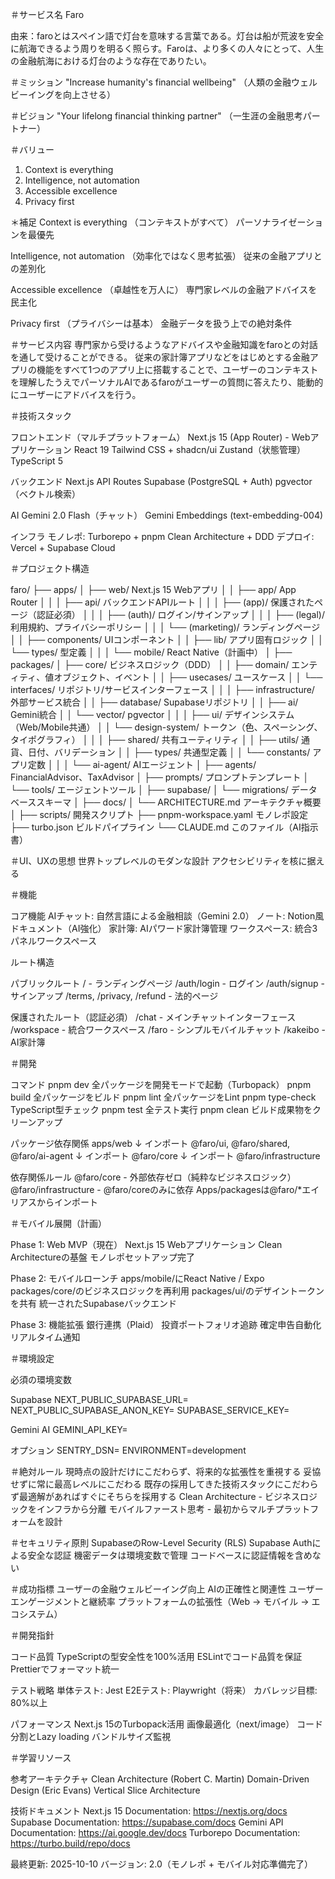 ＃サービス名
Faro

由来：faroとはスペイン語で灯台を意味する言葉である。灯台は船が荒波を安全に航海できるよう周りを明るく照らす。Faroは、より多くの人々にとって、人生の金融航海における灯台のような存在でありたい。


＃ミッション
"Increase humanity's financial wellbeing" （人類の金融ウェルビーイングを向上させる）


＃ビジョン
"Your lifelong financial thinking partner" （一生涯の金融思考パートナー）


＃バリュー
1. Context is everything
2. Intelligence, not automation
3. Accessible excellence
4. Privacy first

＊補足
Context is everything （コンテキストがすべて）
パーソナライゼーションを最優先

Intelligence, not automation （効率化ではなく思考拡張）
従来の金融アプリとの差別化

Accessible excellence （卓越性を万人に）
専門家レベルの金融アドバイスを民主化

Privacy first （プライバシーは基本）
金融データを扱う上での絶対条件


＃サービス内容
専門家から受けるようなアドバイスや金融知識をfaroとの対話を通して受けることができる。
従来の家計簿アプリなどをはじめとする金融アプリの機能をすべて1つのアプリ上に搭載することで、ユーザーのコンテキストを理解したうえでパーソナルAIであるfaroがユーザーの質問に答えたり、能動的にユーザーにアドバイスを行う。


＃技術スタック

フロントエンド（マルチプラットフォーム）
  Next.js 15 (App Router) - Webアプリケーション
  React 19
  Tailwind CSS + shadcn/ui
  Zustand（状態管理）
  TypeScript 5

バックエンド
  Next.js API Routes
  Supabase (PostgreSQL + Auth)
  pgvector（ベクトル検索）

AI
  Gemini 2.0 Flash（チャット）
  Gemini Embeddings (text-embedding-004)

インフラ
  モノレポ: Turborepo + pnpm
  Clean Architecture + DDD
  デプロイ: Vercel + Supabase Cloud


＃プロジェクト構造

faro/
├── apps/
│   ├── web/                    Next.js 15 Webアプリ
│   │   ├── app/                App Router
│   │   │   ├── api/            バックエンドAPIルート
│   │   │   ├── (app)/          保護されたページ（認証必須）
│   │   │   ├── (auth)/         ログイン/サインアップ
│   │   │   ├── (legal)/        利用規約、プライバシーポリシー
│   │   │   └── (marketing)/    ランディングページ
│   │   ├── components/         UIコンポーネント
│   │   ├── lib/                アプリ固有ロジック
│   │   └── types/              型定義
│   │
│   └── mobile/                 React Native（計画中）
│
├── packages/
│   ├── core/                   ビジネスロジック（DDD）
│   │   ├── domain/             エンティティ、値オブジェクト、イベント
│   │   ├── usecases/           ユースケース
│   │   └── interfaces/         リポジトリ/サービスインターフェース
│   │
│   ├── infrastructure/         外部サービス統合
│   │   ├── database/           Supabaseリポジトリ
│   │   ├── ai/                 Gemini統合
│   │   └── vector/             pgvector
│   │
│   ├── ui/                     デザインシステム（Web/Mobile共通）
│   │   └── design-system/      トークン（色、スペーシング、タイポグラフィ）
│   │
│   ├── shared/                 共有ユーティリティ
│   │   ├── utils/              通貨、日付、バリデーション
│   │   ├── types/              共通型定義
│   │   └── constants/          アプリ定数
│   │
│   └── ai-agent/               AIエージェント
│       ├── agents/             FinancialAdvisor、TaxAdvisor
│       ├── prompts/            プロンプトテンプレート
│       └── tools/              エージェントツール
│
├── supabase/
│   └── migrations/             データベーススキーマ
│
├── docs/
│   └── ARCHITECTURE.md         アーキテクチャ概要
│
├── scripts/                    開発スクリプト
├── pnpm-workspace.yaml         モノレポ設定
├── turbo.json                  ビルドパイプライン
└── CLAUDE.md                   このファイル（AI指示書）


＃UI、UXの思想
世界トップレベルのモダンな設計
アクセシビリティを核に据える


＃機能

コア機能
  AIチャット: 自然言語による金融相談（Gemini 2.0）
  ノート: Notion風ドキュメント（AI強化）
  家計簿: AIパワード家計簿管理
  ワークスペース: 統合3パネルワークスペース

ルート構造

パブリックルート
  / - ランディングページ
  /auth/login - ログイン
  /auth/signup - サインアップ
  /terms, /privacy, /refund - 法的ページ

保護されたルート（認証必須）
  /chat - メインチャットインターフェース
  /workspace - 統合ワークスペース
  /faro - シンプルモバイルチャット
  /kakeibo - AI家計簿


＃開発

コマンド
  pnpm dev          全パッケージを開発モードで起動（Turbopack）
  pnpm build        全パッケージをビルド
  pnpm lint         全パッケージをLint
  pnpm type-check   TypeScript型チェック
  pnpm test         全テスト実行
  pnpm clean        ビルド成果物をクリーンアップ

パッケージ依存関係
  apps/web
    ↓ インポート
  @faro/ui, @faro/shared, @faro/ai-agent
    ↓ インポート
  @faro/core
    ↓ インポート
  @faro/infrastructure

依存関係ルール
  @faro/core - 外部依存ゼロ（純粋なビジネスロジック）
  @faro/infrastructure - @faro/coreのみに依存
  Apps/packagesは@faro/*エイリアスからインポート


＃モバイル展開（計画）

Phase 1: Web MVP（現在）
  Next.js 15 Webアプリケーション
  Clean Architectureの基盤
  モノレポセットアップ完了

Phase 2: モバイルローンチ
  apps/mobile/にReact Native / Expo
  packages/core/のビジネスロジックを再利用
  packages/ui/のデザイントークンを共有
  統一されたSupabaseバックエンド

Phase 3: 機能拡張
  銀行連携（Plaid）
  投資ポートフォリオ追跡
  確定申告自動化
  リアルタイム通知


＃環境設定

必須の環境変数

Supabase
  NEXT_PUBLIC_SUPABASE_URL=
  NEXT_PUBLIC_SUPABASE_ANON_KEY=
  SUPABASE_SERVICE_KEY=

Gemini AI
  GEMINI_API_KEY=

オプション
  SENTRY_DSN=
  ENVIRONMENT=development


＃絶対ルール
現時点の設計だけにこだわらず、将来的な拡張性を重視する
妥協せずに常に最高レベルにこだわる
既存の採用してきた技術スタックにこだわらず最適解があればすぐにそちらを採用する
Clean Architecture - ビジネスロジックをインフラから分離
モバイルファースト思考 - 最初からマルチプラットフォームを設計


＃セキュリティ原則
SupabaseのRow-Level Security (RLS)
Supabase Authによる安全な認証
機密データは環境変数で管理
コードベースに認証情報を含めない


＃成功指標
ユーザーの金融ウェルビーイング向上
AIの正確性と関連性
ユーザーエンゲージメントと継続率
プラットフォームの拡張性（Web → モバイル → エコシステム）


＃開発指針

コード品質
  TypeScriptの型安全性を100%活用
  ESLintでコード品質を保証
  Prettierでフォーマット統一

テスト戦略
  単体テスト: Jest
  E2Eテスト: Playwright（将来）
  カバレッジ目標: 80%以上

パフォーマンス
  Next.js 15のTurbopack活用
  画像最適化（next/image）
  コード分割とLazy loading
  バンドルサイズ監視


＃学習リソース

参考アーキテクチャ
  Clean Architecture (Robert C. Martin)
  Domain-Driven Design (Eric Evans)
  Vertical Slice Architecture

技術ドキュメント
  Next.js 15 Documentation: https://nextjs.org/docs
  Supabase Documentation: https://supabase.com/docs
  Gemini API Documentation: https://ai.google.dev/docs
  Turborepo Documentation: https://turbo.build/repo/docs


最終更新: 2025-10-10
バージョン: 2.0（モノレポ + モバイル対応準備完了）
